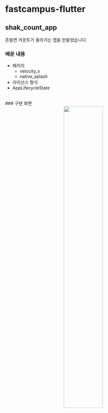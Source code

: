 # fastcampus-flutter

## shak_count_app
흔들면 카운트가 올라가는 앱을 만들었습니다.
<br>
### 배운 내용
- 패키지
  - velocity_x
  - native_splash
- 라이선스 형식
- AppLifecycleState
<br>
### 구현 화면
<div align="center">
  <img width="50%" src="https://github.com/DainoJung/fastcampus-flutter/assets/117745618/36d2d690-94df-4508-beaf-081f7e32d5e9"/>
</div>

  
